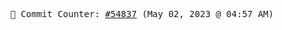 <p align="center">
    <samp>
        📮 Commit Counter: <a href="https://github.com/Javascript-void0/Javascript-void0/commits/main">#54837</a> (May 02, 2023 @ 04:57 AM)
    </samp>
</p>